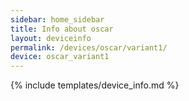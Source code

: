 ```yaml
---
sidebar: home_sidebar
title: Info about oscar
layout: deviceinfo
permalink: /devices/oscar/variant1/
device: oscar_variant1
---
```

{% include templates/device_info.md %}
